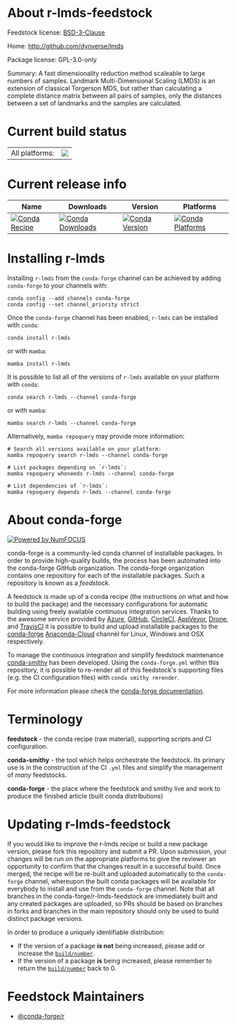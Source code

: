 About r-lmds-feedstock
======================

Feedstock license: [BSD-3-Clause](https://github.com/conda-forge/r-lmds-feedstock/blob/main/LICENSE.txt)

Home: http://github.com/dynverse/lmds

Package license: GPL-3.0-only

Summary: A fast dimensionality reduction method scaleable to large numbers of samples. Landmark Multi-Dimensional Scaling (LMDS) is an extension of classical Torgerson MDS, but rather than calculating a complete distance matrix between all pairs of samples, only the distances between a set of landmarks and the samples are calculated.

Current build status
====================


<table><tr><td>All platforms:</td>
    <td>
      <a href="https://dev.azure.com/conda-forge/feedstock-builds/_build/latest?definitionId=8664&branchName=main">
        <img src="https://dev.azure.com/conda-forge/feedstock-builds/_apis/build/status/r-lmds-feedstock?branchName=main">
      </a>
    </td>
  </tr>
</table>

Current release info
====================

| Name | Downloads | Version | Platforms |
| --- | --- | --- | --- |
| [![Conda Recipe](https://img.shields.io/badge/recipe-r--lmds-green.svg)](https://anaconda.org/conda-forge/r-lmds) | [![Conda Downloads](https://img.shields.io/conda/dn/conda-forge/r-lmds.svg)](https://anaconda.org/conda-forge/r-lmds) | [![Conda Version](https://img.shields.io/conda/vn/conda-forge/r-lmds.svg)](https://anaconda.org/conda-forge/r-lmds) | [![Conda Platforms](https://img.shields.io/conda/pn/conda-forge/r-lmds.svg)](https://anaconda.org/conda-forge/r-lmds) |

Installing r-lmds
=================

Installing `r-lmds` from the `conda-forge` channel can be achieved by adding `conda-forge` to your channels with:

```
conda config --add channels conda-forge
conda config --set channel_priority strict
```

Once the `conda-forge` channel has been enabled, `r-lmds` can be installed with `conda`:

```
conda install r-lmds
```

or with `mamba`:

```
mamba install r-lmds
```

It is possible to list all of the versions of `r-lmds` available on your platform with `conda`:

```
conda search r-lmds --channel conda-forge
```

or with `mamba`:

```
mamba search r-lmds --channel conda-forge
```

Alternatively, `mamba repoquery` may provide more information:

```
# Search all versions available on your platform:
mamba repoquery search r-lmds --channel conda-forge

# List packages depending on `r-lmds`:
mamba repoquery whoneeds r-lmds --channel conda-forge

# List dependencies of `r-lmds`:
mamba repoquery depends r-lmds --channel conda-forge
```


About conda-forge
=================

[![Powered by
NumFOCUS](https://img.shields.io/badge/powered%20by-NumFOCUS-orange.svg?style=flat&colorA=E1523D&colorB=007D8A)](https://numfocus.org)

conda-forge is a community-led conda channel of installable packages.
In order to provide high-quality builds, the process has been automated into the
conda-forge GitHub organization. The conda-forge organization contains one repository
for each of the installable packages. Such a repository is known as a *feedstock*.

A feedstock is made up of a conda recipe (the instructions on what and how to build
the package) and the necessary configurations for automatic building using freely
available continuous integration services. Thanks to the awesome service provided by
[Azure](https://azure.microsoft.com/en-us/services/devops/), [GitHub](https://github.com/),
[CircleCI](https://circleci.com/), [AppVeyor](https://www.appveyor.com/),
[Drone](https://cloud.drone.io/welcome), and [TravisCI](https://travis-ci.com/)
it is possible to build and upload installable packages to the
[conda-forge](https://anaconda.org/conda-forge) [Anaconda-Cloud](https://anaconda.org/)
channel for Linux, Windows and OSX respectively.

To manage the continuous integration and simplify feedstock maintenance
[conda-smithy](https://github.com/conda-forge/conda-smithy) has been developed.
Using the ``conda-forge.yml`` within this repository, it is possible to re-render all of
this feedstock's supporting files (e.g. the CI configuration files) with ``conda smithy rerender``.

For more information please check the [conda-forge documentation](https://conda-forge.org/docs/).

Terminology
===========

**feedstock** - the conda recipe (raw material), supporting scripts and CI configuration.

**conda-smithy** - the tool which helps orchestrate the feedstock.
                   Its primary use is in the construction of the CI ``.yml`` files
                   and simplify the management of *many* feedstocks.

**conda-forge** - the place where the feedstock and smithy live and work to
                  produce the finished article (built conda distributions)


Updating r-lmds-feedstock
=========================

If you would like to improve the r-lmds recipe or build a new
package version, please fork this repository and submit a PR. Upon submission,
your changes will be run on the appropriate platforms to give the reviewer an
opportunity to confirm that the changes result in a successful build. Once
merged, the recipe will be re-built and uploaded automatically to the
`conda-forge` channel, whereupon the built conda packages will be available for
everybody to install and use from the `conda-forge` channel.
Note that all branches in the conda-forge/r-lmds-feedstock are
immediately built and any created packages are uploaded, so PRs should be based
on branches in forks and branches in the main repository should only be used to
build distinct package versions.

In order to produce a uniquely identifiable distribution:
 * If the version of a package **is not** being increased, please add or increase
   the [``build/number``](https://docs.conda.io/projects/conda-build/en/latest/resources/define-metadata.html#build-number-and-string).
 * If the version of a package **is** being increased, please remember to return
   the [``build/number``](https://docs.conda.io/projects/conda-build/en/latest/resources/define-metadata.html#build-number-and-string)
   back to 0.

Feedstock Maintainers
=====================

* [@conda-forge/r](https://github.com/conda-forge/r/)

